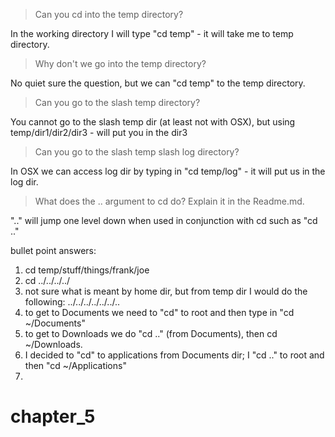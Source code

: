 > Can you cd into the temp directory?

In the working directory I will type "cd temp" - it will take me to temp directory.
  
> Why don't we go into the temp directory?

No quiet sure the question, but we can "cd temp" to the temp directory.

> Can you go to the slash temp directory?

You cannot go to the slash temp dir (at least not with OSX), but using temp/dir1/dir2/dir3 - will put you in the dir3 

> Can you go to the slash temp slash log directory?

In OSX we can access log dir by typing in "cd temp/log" - it will put us in the log dir.

> What does the .. argument to cd do?  Explain it in the Readme.md.

".." will jump one level down when used in conjunction with cd such as "cd .."  


bullet point answers:
1. cd temp/stuff/things/frank/joe
2. cd ../../../../
3. not sure what is meant by home dir, but from temp dir I would do the following: ../../../../../../..
4. to get to Documents we need to "cd" to root and then type in "cd ~/Documents"
5. to get to Downloads we do "cd .." (from Documents), then cd ~/Downloads.
6. I decided to "cd" to applications from Documents dir; I "cd .." to root and then "cd ~/Applications"
7. 
# chapter_5


